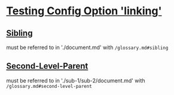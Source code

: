 # [Testing Config Option 'linking'](#testing-config-option-linking)

## [Sibling](#sibling)

must be referred to in './document.md' with `/glossary.md#sibling`

## [Second-Level-Parent](#second-level-parent)

must be referred to in './sub-1/sub-2/document.md' with `/glossary.md#second-level-parent`
